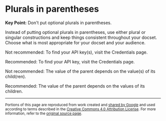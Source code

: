 # Plurals in parentheses

**Key Point:** Don't put optional plurals in parentheses.

Instead of putting optional plurals in parentheses, use either plural or
singular constructions and keep things consistent throughout your docset. Choose
what is most appropriate for your docset and your audience.

Not recommended: To find your API key(s), visit the Credentials page.

Recommended: To find your API key, visit the Credentials page.

Not recommended: The value of the parent depends on the value(s) of its
child(ren).

Recommended: The value of the parent depends on the values of its children.

---

<small>Portions of this page are reproduced from work created and
[shared by Google](https://developers.google.com/readme/policies/) and used
according to terms described in the
[Creative Commons 4.0 Attribution License](https://creativecommons.org/licenses/by/4.0/).
For more information, refer to the
[original source page](https://developers.google.com/style/plurals-parentheses).</small>
